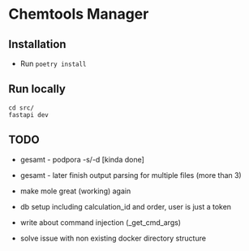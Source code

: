# Chemtools Manager

## Installation

- Run `poetry install`

## Run locally

```
cd src/
fastapi dev
```


## TODO

- gesamt - podpora -s/-d \[kinda done\]
- gesamt - later finish output parsing for multiple files (more than 3)
- make mole great (working) again
- db setup including calculation_id and order, user is just a token

- write about command injection (_get_cmd_args)
- solve issue with non existing docker directory structure

